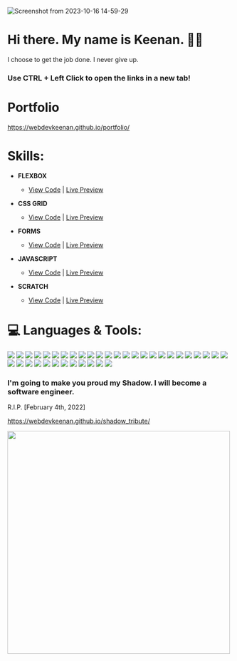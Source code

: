  <!-- ![Screenshot from 2023-07-29 21-47-59](https://github.com/webdevkeenan/webdevkeenan/assets/42125735/b3ab6765-cde2-4e86-a609-a2e12d9c1c74) -->
<!-- ![259424271-b3ab6765-cde2-4e86-a609-a2e12d9c1c74](https://github.com/webdevkeenan/webdevkeenan/assets/42125735/64174bf4-a7c6-4cb2-b829-6dc004bc4dd2) -->

<!-- ![Screenshot from 2023-10-05 04-28-07](https://github.com/webdevkeenan/webdevkeenan/assets/42125735/633d55e9-f701-4ffb-9a70-cdf19d23304d) -->
<!-- ![Screenshot from 2023-10-16 14-57-29](https://github.com/webdevkeenan/webdevkeenan/assets/42125735/ed9a5d14-42f1-4242-99ce-d045d552d6cf) -->
![Screenshot from 2023-10-16 14-59-29](https://github.com/webdevkeenan/webdevkeenan/assets/42125735/8e6f1ead-4c1b-4452-8f69-734def7ba486)


 # Hi there. My name is Keenan.  👋😁 
I choose to get the job done. I never give up.<br>
 
 ### Use CTRL + Left Click to open the links in a new tab!


<!-- # Daily Coding Journal
https://github.com/webdevkeenan/coding-journal/wiki

# Study Journal
https://github.com/webdevkeenan/study-journal/wiki
-->
# Portfolio
https://webdevkeenan.github.io/portfolio/
<!-- https://webdevkeenan.netlify.app/ *[Not Final]* -->


# Skills:
+ **FLEXBOX**
    + [View Code](https://github.com/webdevkeenan/landing_page/) | [Live Preview]([https://webdevkeenan.github.io/landing_page/](https://webdevkeenan.github.io/shadow_tribute/))

+ **CSS GRID** 
    
    + [View Code](https://github.com/webdevkeenan/product_landing-page) | [Live Preview](https://webdevkeenan.github.io/product_landing-page/)

+ **FORMS**
    + [View Code](https://github.com/webdevkeenan/survey_form) | [Live Preview](https://webdevkeenan.github.io/survey_form/)

+ **JAVASCRIPT**
    + [View Code](https://github.com/webdevkeenan/rockPaperScissors_Game) | [Live Preview](https://webdevkeenan.github.io/rockPaperScissors_Game/)

+ **SCRATCH**
    + [View Code](https://scratch.mit.edu/projects/885358493/editor/) | [Live Preview](https://scratch.mit.edu/projects/885358493/)

# 💻 Languages & Tools:
<!-- ![HTML5](https://img.shields.io/badge/html5-%23E34F26.svg?style=for-the-badge&logo=html5&logoColor=white) ![CSS3](https://img.shields.io/badge/css3-%231572B6.svg?style=for-the-badge&logo=css3&logoColor=white) ![JavaScript](https://img.shields.io/badge/javascript-%23323330.svg?style=for-the-badge&logo=javascript&logoColor=%23F7DF1E) ![Bootstrap](https://img.shields.io/badge/bootstrap-%23563D7C.svg?style=for-the-badge&logo=bootstrap&logoColor=white) ![LINUX](https://img.shields.io/badge/Linux-FCC624?style=for-the-badge&logo=linux&logoColor=black) -->

<p align="left">
<img src="https://img.shields.io/badge/html5-%23E34F26.svg?style=for-the-badge&logo=html5&logoColor=white">
<img src="https://img.shields.io/badge/css3-%231572B6.svg?style=for-the-badge&logo=css3&logoColor=white">
<img src="https://img.shields.io/badge/javascript-%23323330.svg?style=for-the-badge&logo=javascript&logoColor=%23F7DF1E"> 
<!-- <img src="https://img.shields.io/badge/c-%2300599C.svg?style=for-the-badge&logo=c&logoColor=white"> -->
<!-- <img src="https://img.shields.io/badge/c%23-%23239120.svg?style=for-the-badge&logo=c-sharp&logoColor=white"> -->
<img src="https://img.shields.io/badge/markdown-%23000000.svg?style=for-the-badge&logo=markdown&logoColor=white">
<img src="https://img.shields.io/badge/python-3670A0?style=for-the-badge&logo=python&logoColor=ffdd54">
<img src="https://img.shields.io/badge/Visual%20Studio%20Code-0078d7.svg?style=for-the-badge&logo=visual-studio-code&logoColor=white">
<img src="https://img.shields.io/badge/git-%23F05033.svg?style=for-the-badge&logo=git&logoColor=white">
<img src="https://img.shields.io/badge/github-%23121011.svg?style=for-the-badge&logo=github&logoColor=white">
<img src="https://img.shields.io/badge/Gimp-657D8B?style=for-the-badge&logo=gimp&logoColor=FFFFFF">
<img src="https://img.shields.io/badge/bootstrap-%23563D7C.svg?style=for-the-badge&logo=bootstrap&logoColor=white">
<img src="https://img.shields.io/badge/Linux-FCC624?style=for-the-badge&logo=linux&logoColor=black">
<img src="https://img.shields.io/badge/Windows-0078D6?style=for-the-badge&logo=windows&logoColor=white">
<img src="https://img.shields.io/badge/Audacity-0000CC?style=for-the-badge&logo=audacity&logoColor=white">
<!-- <img src="https://img.shields.io/badge/node.js-6DA55F?style=for-the-badge&logo=node.js&logoColor=white"> -->
<!-- <img src="https://img.shields.io/badge/flask-%23000.svg?style=for-the-badge&logo=flask&logoColor=white"> -->
<img src="https://img.shields.io/badge/Pop!_OS-48B9C7?style=for-the-badge&logo=Pop!_OS&logoColor=white">
<img src="https://img.shields.io/badge/netlify-%23000000.svg?style=for-the-badge&logo=netlify&logoColor=#00C7B7">
<img src="https://img.shields.io/badge/-Stackoverflow-FE7A16?style=for-the-badge&logo=stack-overflow&logoColor=white">
<img src="https://img.shields.io/badge/edX-%2302262B.svg?style=for-the-badge&logo=edX&logoColor=white">
<img src="https://img.shields.io/badge/Coursera-%230056D2.svg?style=for-the-badge&logo=Coursera&logoColor=white">
<img src="https://img.shields.io/badge/Freecodecamp-%23123.svg?style=for-the-badge&logo=freecodecamp&logoColor=green">
<img src="https://img.shields.io/badge/Udemy-A435F0?style=for-the-badge&logo=Udemy&logoColor=white">
<img src="https://img.shields.io/badge/YouTube-%23FF0000.svg?style=for-the-badge&logo=YouTube&logoColor=white">
<img src="https://img.shields.io/badge/MDN_Web_Docs-black?style=for-the-badge&logo=mdnwebdocs&logoColor=white">
<img src="https://img.shields.io/badge/Discord-%235865F2.svg?style=for-the-badge&logo=discord&logoColor=white">
<img src="https://img.shields.io/badge/Zoom-2D8CFF?style=for-the-badge&logo=zoom&logoColor=white">
<img src="https://img.shields.io/badge/Google%20Meet-00897B?style=for-the-badge&logo=google-meet&logoColor=white">
<img src="https://img.shields.io/badge/-RaspberryPi-C51A4A?style=for-the-badge&logo=Raspberry-Pi">
<img src="https://img.shields.io/badge/Hashnode-2962FF?style=for-the-badge&logo=hashnode&logoColor=white">
<img src="https://img.shields.io/badge/.NET-5C2D91?style=for-the-badge&logo=.net&logoColor=white">
<img src="https://img.shields.io/badge/CodePen-white?style=for-the-badge&logo=codepen&logoColor=black">
<img src="https://img.shields.io/badge/Gmail-D14836?style=for-the-badge&logo=gmail&logoColor=white">
<img src="https://img.shields.io/badge/Atom-%2366595C.svg?style=for-the-badge&logo=atom&logoColor=white">
<!-- <img src="https://img.shields.io/badge/Postman-FF6C37?style=for-the-badge&logo=postman&logoColor=white"> -->
<img src="https://img.shields.io/badge/Firefox-FF7139?style=for-the-badge&logo=Firefox&logoColor=white">
<img src="https://img.shields.io/badge/Google%20Chrome-4285F4?style=for-the-badge&logo=GoogleChrome&logoColor=white">
<img src="https://img.shields.io/badge/Notepad++-90E59A.svg?style=for-the-badge&logo=notepad%2b%2b&logoColor=black">
<img src="https://img.shields.io/badge/LibreOffice-%2318A303?style=for-the-badge&logo=LibreOffice&logoColor=white">
<img src="https://img.shields.io/badge/Spotify-1ED760?style=for-the-badge&logo=spotify&logoColor=white">
<img src="https://img.shields.io/badge/steam-%23000000.svg?style=for-the-badge&logo=steam&logoColor=white"> 
</p>

 <!-- ## ✍️ Write Me @: webdevkeenan@gmail.com 📧 -->

<!-- ![galaxy-cat](https://github.com/webdevkeenan/webdevkeenan/assets/42125735/8aa87390-0a2c-4817-89a2-7afa5bd18752) -->
<!-- <img src="https://github.com/webdevkeenan/webdevkeenan/assets/42125735/8aa87390-0a2c-4817-89a2-7afa5bd18752" width="500" /> -->

### I'm going to make you proud my Shadow. I will become a software engineer.
R.I.P. [February 4th, 2022]

https://webdevkeenan.github.io/shadow_tribute/

[<img src="https://github.com/webdevkeenan/webdevkeenan/assets/42125735/dd9d26fe-524a-402e-8369-5c2cf4ffab84" width="500"/>](onlywayisup.png)

<!-- ![nick-fewings-HU-xiyQ-4Oo-unsplash](https://github.com/webdevkeenan/webdevkeenan/assets/42125735/dd9d26fe-524a-402e-8369-5c2cf4ffab84){width: 400px;} -->

<!--
### ✍️ Random Dev Quote
![](https://quotes-github-readme.vercel.app/api?type=horizontal&theme=radical)
-->

<!--
**webdevkeenan/webdevkeenan** is a ✨ _special_ ✨ repository because its `README.md` (this file) appears on your GitHub profile.

Here are some ideas to get you started:

- 🔭 I’m currently working on ...
- 🌱 I’m currently learning ...
- 👯 I’m looking to collaborate on ...
- 🤔 I’m looking for help with ...
- 💬 Ask me about ...
- 📫 How to reach me: ...
- 😄 Pronouns: ...
- ⚡ Fun fact: ...
-->
